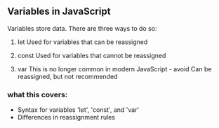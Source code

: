 ## Variables in JavaScript

Variables store data.
There are three ways to do so:

1. let
   Used for variables that can be reassigned

2. const
   Used for variables that cannot be reassigned

3. var
   This is no longer common in modern JavaScript - avoid
   Can be reassigned, but not recommended

### what this covers:

- Syntax for variables 'let', 'const', and 'var'
- Differences in reassignment rules
